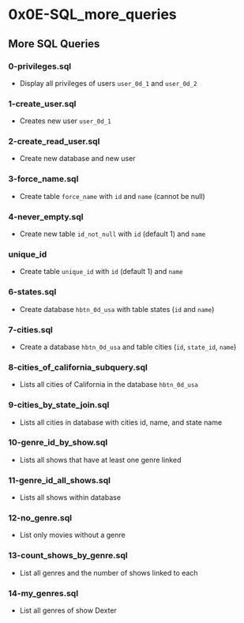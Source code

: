 # 0x0E-SQL_more_queries

## More SQL Queries
### 0-privileges.sql
* Display all privileges of users `user_0d_1` and `user_0d_2`

### 1-create_user.sql
* Creates new user `user_0d_1`

### 2-create_read_user.sql
* Create new database and new user

### 3-force_name.sql
* Create table `force_name` with `id` and `name` (cannot be null)

### 4-never_empty.sql
* Create new table `id_not_null` with `id` (default 1) and `name`

### unique_id
* Create table `unique_id` with `id` (default 1) and `name`

### 6-states.sql
* Create database `hbtn_0d_usa` with table states (`id` and `name`)

### 7-cities.sql
* Create a database `hbtn_0d_usa` and table cities (`id`, `state_id`, `name`)

### 8-cities_of_california_subquery.sql
* Lists all cities of California in the database `hbtn_0d_usa`

### 9-cities_by_state_join.sql
* Lists all cities in database with cities id, name, and state name

### 10-genre_id_by_show.sql
* Lists all shows that have at least one genre linked

### 11-genre_id_all_shows.sql
* Lists all shows within database

### 12-no_genre.sql
* List only movies without a genre

### 13-count_shows_by_genre.sql
* List all genres and the number of shows linked to each

### 14-my_genres.sql
* List all genres of show Dexter

